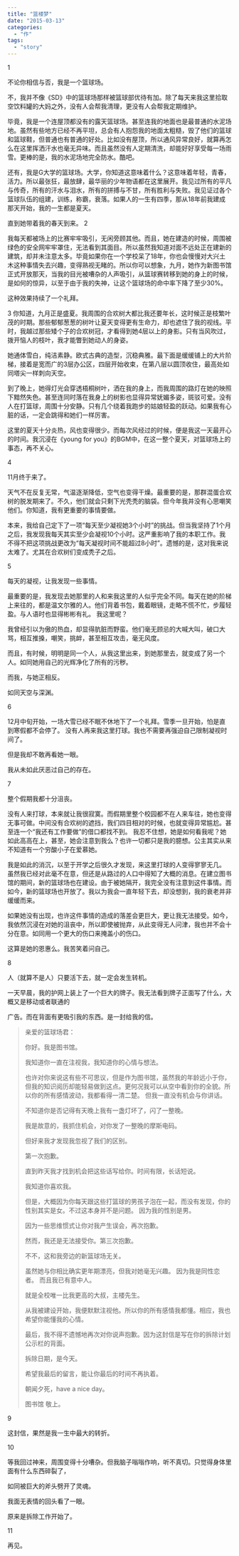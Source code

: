 ```yaml
---
title: "篮楼梦"
date: "2015-03-13"
categories: 
  - "作"
tags: 
  - "story"
---
```


1

不论你相信与否，我是一个篮球场。

不，我并不像《SD》中的篮球场那样被篮球部优待有加。除了每天来我这里拾取空饮料罐的大妈之外，没有人会帮我清理，更没有人会帮我定期维护。

毕竟，我是一个连屋顶都没有的露天篮球场。甚至连我的地面也是最普通的水泥场地。虽然有些地方已经不再平坦，总会有人抱怨我的地面太粗糙，毁了他们的篮球和篮球鞋，但普通也有普通的好处。比如没有屋顶，所以通风异常良好，就算再怎么在这里挥洒汗水也毫无异味。而且虽然没有人定期清洗，却能好好享受每一场雨雪。更棒的是，我的水泥场地完全防水。酷吧。

还有，我是G大学的篮球场。大学，你知道这意味着什么？这意味着年轻，青春，活力。所以最张狂，最放肆，最华丽的少年物语都在这里展开。我见过所有的平凡与传奇，所有的汗水与泪水，所有的拼搏与不甘，所有胜利与失败。我见证过各个篮球队伍的组建，训练，称霸，衰落。如果人的一生有四季，那从18年前我建成那天开始，我的一生都是夏天。

直到她带着我的春天到来。 2

我每天都被场上的比赛牢牢吸引，无闲旁顾其他。而且，她在建造的时候，周围被绿色的安全网牢牢罩住，无法看到其面目。所以虽然我知道对面不远处正在建新的建筑，却并未注意太多。毕竟如果你在一个学校呆了18年，你也会慢慢对大兴土木这种事情失去兴趣，变得熟视无睹的。所以你可以想象，九月，她作为新图书馆正式开放那天，当我的目光被嘈杂的人声吸引，从篮球赛转移到她的身上的时候，是如何的惊异，以至于由于我的失神，让这个篮球场的命中率下降了至少30%。

这种效果持续了一个礼拜。

3 你知道，九月正是盛夏。我周围的合欢树大都比我还要年长，这时候正是枝繁叶茂的时期。那些郁郁葱葱的树叶让夏天变得更有生命力，却也遮住了我的视线。平时，我越过那些矮个子的合欢树冠，才看得到她4层以上的身影。只有当风吹过，拨开恼人的枝叶，我才能瞥到她动人的身姿。

她通体雪白，纯洁素静。欧式古典的造型，沉稳典雅。最下面是缓缓铺上的大片阶梯，接着是宽而广的3层办公区，四层开始收束，在第八层以圆顶收住，最高处如同塔尖一样刺向天空。

到了晚上，她得灯光会穿透梧桐树叶，洒在我的身上，而我周围的路灯在她的映照下黯然失色。甚至连同时落在我身上的树影也显得异常妩媚多姿，斑驳可爱。没有人在打篮球，周围十分安静。只有几个绕着我跑步的姑娘轻盈的跃动。如果我有心脏的话，一定会跳得和她们一样厉害。

这里的夏天十分炎热，风也变得很少。而每次风经过的时候，便是我这一天最开心的时间。我沉浸在《young for you》的BGM中，在这一整个夏天，对篮球场上的事态，再不关心。

4

11月终于来了。

天气不在反复无常，气温逐渐降低，空气也变得干燥。最重要的是，那群混蛋合欢树的脱发期来了。不久，他们就会只剩下光秃秃的脑袋。但今年我并没有心思嘲笑他们。你知道，我有更重要的事情要做。

本来，我给自己定下了一项“每天至少凝视她3个小时”的挑战。但当我坚持了1个月之后，我发现我每天其实至少会凝视10个小时。这严重影响了我的本职工作。我不得不把这项挑战更改为“每天凝视时间不能超过8小时”。遗憾的是，这对我来说太难了。尤其在合欢树们变成秃子之后。

5

每天的凝视，让我发现一些事情。

最重要的是，我发现去她那里的人和来我这里的人似乎完全不同。每天在她的阶梯上来往的，都是温文尔雅的人。他们背着书包，戴着眼镜，走略不慌不忙，步履轻盈。与人语时也显得彬彬有礼。 我这里呢？

我曾经引以为傲的热血，却显得肮脏而野蛮。他们毫无顾忌的大喊大叫，破口大骂，相互推搡，嘲笑，挑衅，甚至相互攻击，毫无风度。

而且，有时候，明明是同一个人，从我这里出来，到她那里去，就变成了另一个人。如同她用自己的光辉净化了所有的污秽。

而我，与她正相反。

如同天空与深渊。

6

12月中旬开始，一场大雪已经不眠不休地下了一个礼拜。雪季一旦开始，怕是直到寒假都不会停了。 没有人再来我这里打球。我也不需要再强迫自己限制凝视时间了。

但是我却不敢再看她一眼。

我从未如此厌恶过自己的存在。

7

整个假期我都十分沮丧。

没有人来打球，本来就让我很寂寞。而假期里整个校园都不在人来车往，她也变得无事可做。中间没有合欢树的遮挡，我们四目相对的时候，也就变得异常尴尬。甚至连一个“我还有工作要做”的借口都找不到。 我忍不住想，她是如何看我呢？她如此高高在上，甚至，她会注意到我么？也许一切都只是我的臆想。公主其实从来不知道有一个穷酸小子在爱慕她。

我是如此的消沉，以至于开学之后很久才发现，来这里打球的人变得寥寥无几。 虽然我已经对此毫不在意，但还是从路过的人口中得知了大概的消息。在建立图书馆的期间，新的篮球场也在建设。由于被她隔开，我完全没有注意到这件事情。而如今，新的篮球场也开放了。我以为我会一直年轻下去，却没想到，我的衰老并非缓缓而来。

如果她没有出现，也许这件事情的造成的落差会更巨大，更让我无法接受。如今，我依然沉浸在对她的沮丧中，所以即使被抛弃，从此变得无人问津，我也并不会十分在意。如同用一个更大的伤口来掩盖小的伤口。

这算是她的恩惠么。我苦笑着问自己。

8

人（就算不是人）只要活下去，就一定会发生转机。

一天早晨，我的护网上装上了一个巨大的牌子。我无法看到牌子正面写了什么，大概又是移动或者联通的

广告。而在背面有更吸引我的东西。是一封给我的信。

> 亲爱的篮球场君：
> 
> 你好。我是图书馆。
> 
> 我知道你一直在注视我，我知道你的心情与想法。
> 
> 也许对你来说这有些不可思议，但是作为图书馆，虽然我的年龄远小于你，但我的知识阅历却能轻易做到这点。更何况我可以从空中看到你的全貌。所以你的所有感情波动，我都看得一清二楚。 但我一直没有机会与你讲话。
> 
> 不知道你是否记得有天晚上我有一盏灯坏了，闪了一整晚。
> 
> 我是故意的，我抓住机会，对你发了一整晚的摩斯电码。
> 
> 但好来我才发现我忽视了我们的区别。
> 
> 第一次抱歉。
> 
> 直到昨天我才找到机会把这些话写给你。时间有限，长话短说。
> 
> 我知道你喜欢我。
> 
> 但是，大概因为你每天跟这些打篮球的男孩子泡在一起，而没有发现，你的性别其实是女。不过这本身并不是问题。 因为我的性别是男。
> 
> 因为一些思维惯式让你对我产生误会，再次抱歉。
> 
> 然而，我还是无法接受你。第三次抱歉。
> 
> 不不，这和我旁边的新篮球场无关。
> 
> 虽然她与你相比确实更年期漂亮，但我对她毫无兴趣。 因为我是同性恋者。 而且我已有意中人。
> 
> 就是全校唯一比我更高的大叔，主楼先生。
> 
> 从我被建设开始，我便默默注视他。所以你的所有感情我都懂。相应，我也希望你能懂我的心情。
> 
> 最后，我不得不遗憾地再次对你说声抱歉。因为这封信是写在你的拆除计划公示栏的背面。
> 
> 拆除日期，是今天。
> 
> 希望我最后的留言，能让你最后的时间不再执着。
> 
> 朝闻夕死，have a nice day。
> 
> 图书馆 敬上。

9

这封信，果然是我一生中最大的转折。

10

等我回过神来，周围变得十分嘈杂。但我脑子嗡嗡作响，听不真切。只觉得身体里面有什么东西碎裂了，

如同被巨大的斧头劈开了灵魂。

我面无表情的回头看了一眼。

原来是拆除工作开始了。

11

再见。
